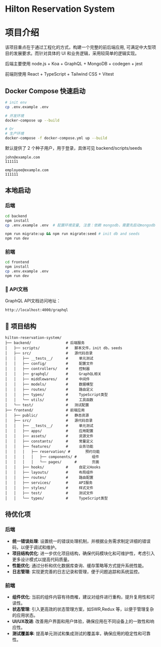 # Hilton Reservation System

# 项目介绍

该项目重点在于通过工程化的方式，构建一个完整的前后端应用, 可满足中大型项目的发展要求。而针对具体的 UI 和业务逻辑，采用较简单的逻辑实现。

后端主要使用 node.js + Koa + GraphQL + MongoDB + codegen + jest

前端则使用 React + TypeScript + Tailwind CSS  + Vitest

## Docker Compose 快速启动

```bash
# init env
cp .env.example .env

# 开发环境
docker-compose up --build

# Or
# 生产环境
docker-compose -f docker-compose.yml up --build
```

默认提供了 2 个种子用户，用于登录，具体可见 backend/scripts/seeds
```text
john@example.com
111111

employee@example.com
111111
```

## 本地启动

### 后端
```bash
cd backend
npm install
cp .env.example .env  # 配置环境变量, 注意：依赖 mongodb，需要先启动mongodb

npm run migrate:up && npm run migrate:seed # init db and seeds
npm run dev
```

### 前端
``` bash
cd frontend
npm install
cp .env.example .env
npm run dev
```

### 📝 API文档
GraphQL API文档访问地址： 

```text
http://localhost:4000/graphql
```

## 📂 项目结构
```text
hilton-reservation-system/
├── backend/                # 后端服务
│   ├── scripts/            #   脚本文件，init db，seeds
│   ├── src/                #   源代码目录
│   │   ├── __tests__/      #     单元测试
│   │   ├── config/         #     配置文件
│   │   ├── controllers/    #     控制器
│   │   ├── graphql/        #     GraphQL相关
│   │   ├── middlewares/    #     中间件
│   │   ├── models/         #     数据模型
│   │   ├── routes/         #     路由定义
│   │   ├── types/          #     TypeScript类型
│   │   └── utils/          #     工具函数
│   └── test/               #   测试配置
├── frontend/               # 前端应用
│   ├── public/             #   静态资源
│   ├── src/                #   源代码目录
│   │   ├── __tests__/      #     单元测试
│   │   ├── apps/           #     应用配置
│   │   ├── assets/         #     资源文件
│   │   ├── constants/      #     常量定义
│   │   ├── features/       #     业务功能
│   │   │   ├── reservation/ #       预约功能
│   │   │   │   ├── components/ #       组件
│   │   │   │   └── pages/      #       页面
│   │   ├── hooks/          #     自定义Hooks
│   │   ├── layouts/        #     布局组件
│   │   ├── routes/         #     路由配置
│   │   ├── services/       #     API服务
│   │   ├── styles/         #     样式文件
│   │   ├── test/           #     测试文件
│   │   └── types/          #     TypeScript类型
```

## 待优化项

### 后端
- **统一错误处理**: 设置统一的错误处理机制，并根据业务需求制定详细的错误码，以便于调试和维护。
- **项目结构优化**: 进一步优化项目结构，确保代码模块化和可维护性，考虑引入更多设计模式以提高代码质量。
- **性能优化**: 通过分析和优化数据库查询、缓存策略等方式提升系统性能。
- **日志管理**: 实现更完善的日志记录和管理，便于问题追踪和系统监控。

### 前端
- **组件优化**: 当前的组件内容有待商榷，建议对组件进行重构，提升复用性和可读性。
- **状态管理**: 引入更高效的状态管理方案，如SWR,Redux 等，以便于管理复杂的应用状态。
- **UI/UX改进**: 改善用户界面和用户体验，确保应用在不同设备上的一致性和响应性。
- **测试覆盖率**: 提高单元测试和集成测试的覆盖率，确保应用的稳定性和可靠性。
